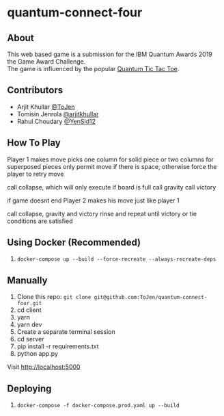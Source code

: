 # quantum-connect-four

## About

This web based game is a submission for the IBM Quantum Awards 2019  the Game Award Challenge.
<br/>
The game is influenced by the popular [Quantum Tic Tac Toe](http://quantumtictactoe.com).

## Contributors
- Arjit Khullar [@ToJen](https://github.com/ToJen)
- Tomisin Jenrola [@arjitkhullar](https://github.com/arjitkhullar)
- Rahul Choudary [@YenSid12](https://github.com/YenSid12)


## How To Play
Player 1 makes move
picks one column for solid piece or two columns for superposed pieces
only permit move if there is space, otherwise force the player to retry move

call collapse, which will only execute if board is full
call gravity
call victory

if game doesnt end Player 2 makes his move just like player 1

call collapse, gravity and victory
rinse and repeat until victory or tie conditions are satisfied


## Using Docker (Recommended)

1. `docker-compose up --build --force-recreate --always-recreate-deps`

## Manually

1. Clone this repo: `git clone git@github.com:ToJen/quantum-connect-four.git`
2. cd client
3. yarn
4. yarn dev
5. Create a separate terminal session
6. cd server
7. pip install -r requirements.txt
8. python app.py

Visit <http://localhost:5000>

## Deploying

1. `docker-compose -f docker-compose.prod.yaml up --build`
